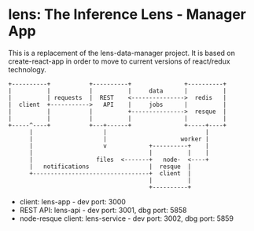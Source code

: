 # lens: The Inference Lens - Manager App

This is a replacement of the lens-data-manager project. It is
based on create-react-app in order to move to current versions
of react/redux technology.

````
+----------+           +----------+               +----------+
|          |           |          |     data      |          |
|          | requests  |  REST    <--------------->  redis   |
|  client  +----------->   API    |     jobs      |          |
|          |           |          +--------------->  resque  |
|          |           |          |               |          |
+-----^----+           +---+------+               +-----+----+
      |                    |                            |
      |                    |                     worker |
      |                    v            +----------+    |
      |                                 |          |    |
      |                  files  <-------+   node-  <----+
      |   notifications                 |  resque  |
      +---------------------------------+  client  |
                                        |          |
                                        +----------+
````

* client: lens-app - dev port: 3000
* REST API: lens-api - dev port: 3001, dbg port: 5858
* node-resque client: lens-service - dev port: 3002, dbg port: 5859
